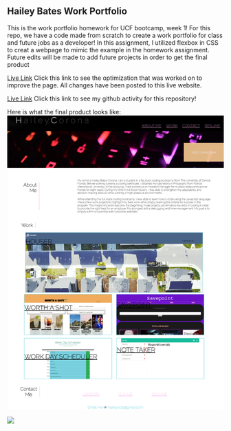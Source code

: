 ## Hailey Bates Work Portfolio
This is the work portfolio homework for UCF bootcamp, week 1!
For this repo, we have a code made from scratch to create a work portfolio for class and future jobs as a developer! In this assignment, I utilized flexbox in CSS to creat a webpage to mimic the example in the homework assignment. Future edits will be made to add future projects in order to get the final product 


[Live Link](https://haileyrb25.github.io/Work_Portfolio/)
Click this link to see the optimization that was worked on to improve the page. All changes have been posted to this live website.

[Live Link](https://github.com/haileyrb25/Work_Portfolio)
Click this link to see my github activity for this repository!



Here is what the final product looks like:
![screenshot](./assets/readme.jpg)

![](./assets/readme.gif)
